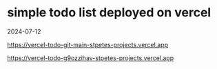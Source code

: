 
# simple todo list deployed on vercel

2024-07-12

https://vercel-todo-git-main-stpetes-projects.vercel.app

https://vercel-todo-g9ozzihav-stpetes-projects.vercel.app

